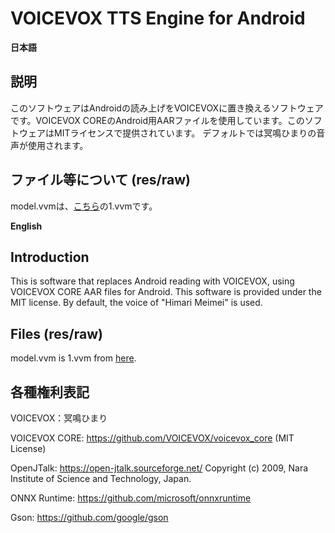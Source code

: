 # VOICEVOX TTS Engine for Android

**日本語**
## 説明
このソフトウェアはAndroidの読み上げをVOICEVOXに置き換えるソフトウェアです。VOICEVOX COREのAndroid用AARファイルを使用しています。このソフトウェアはMITライセンスで提供されています。
デフォルトでは冥鳴ひまりの音声が使用されます。

## ファイル等について (res/raw)
model.vvmは、[こちら](https://github.com/VOICEVOX/voicevox_fat_resource/tree/main/core/model)の1.vvmです。

**English**
## Introduction
This is software that replaces Android reading with VOICEVOX, using VOICEVOX CORE AAR files for Android. This software is provided under the MIT license.
By default, the voice of "Himari Meimei" is used.

## Files (res/raw)
model.vvm is 1.vvm from [here](https://github.com/VOICEVOX/voicevox_fat_resource/tree/main/core/model).

## 各種権利表記
VOICEVOX：冥鳴ひまり 

VOICEVOX CORE: https://github.com/VOICEVOX/voicevox_core (MIT License)

OpenJTalk: https://open-jtalk.sourceforge.net/
Copyright (c) 2009, Nara Institute of Science and Technology, Japan.

ONNX Runtime: https://github.com/microsoft/onnxruntime

Gson: https://github.com/google/gson
